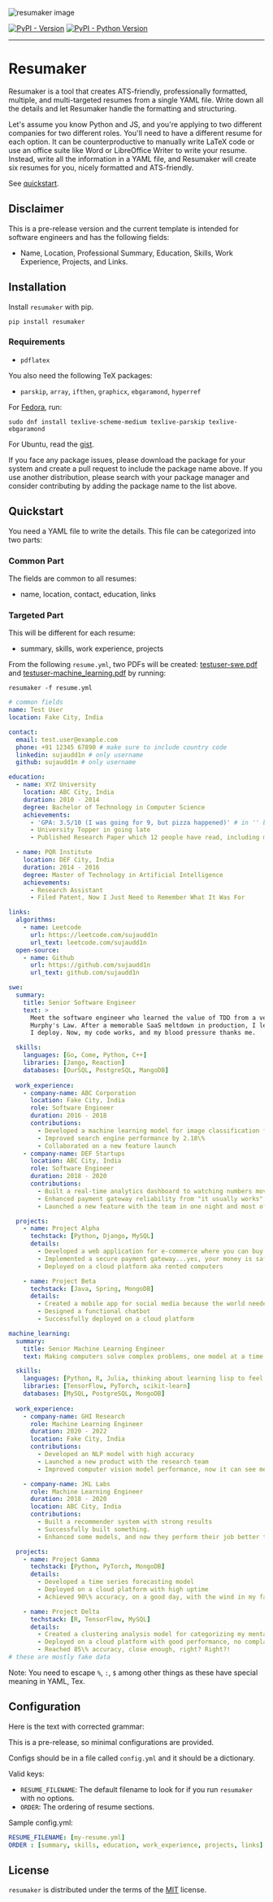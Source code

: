 ![resumaker image](./extra/resumaker.png)


[![PyPI -
Version](https://img.shields.io/pypi/v/resumaker.svg)](https://pypi.org/project/resumaker)
[![PyPI - Python
Version](https://img.shields.io/pypi/pyversions/resumaker.svg)](https://pypi.org/project/resumaker)

-----
# Resumaker

Resumaker is a tool that creates ATS-friendly, professionally formatted,
multiple, and multi-targeted resumes from a single YAML file. Write down all the
details and let Resumaker handle the formatting and structuring.

Let's assume you know Python and JS, and you're applying to two different
companies for two different roles. You'll need to have a different resume for
each option. It can be counterproductive to manually write LaTeX code or use an
office suite like Word or LibreOffice Writer to write your resume. Instead,
write all the information in a YAML file, and Resumaker will create six resumes
for you, nicely formatted and ATS-friendly.

See [quickstart](#quickstart).

## Disclaimer

This is a pre-release version and the current template is intended for software
engineers and  has the following fields:

- Name, Location, Professional Summary, Education, Skills, Work Experience,
  Projects, and Links.

## Installation

Install `resumaker` with pip.

```console
pip install resumaker
```

### Requirements

- `pdflatex`

You also need the following TeX packages:

- `parskip`, `array`, `ifthen`, `graphicx`, `ebgaramond`, `hyperref`

For [Fedora](https://docs.fedoraproject.org/en-US/neurofedora/latex/), run:

```console
sudo dnf install texlive-scheme-medium texlive-parskip texlive-ebgaramond
```

For Ubuntu, read the
[gist](https://gist.github.com/rain1024/98dd5e2c6c8c28f9ea9d).

If you face any package issues, please download the package for your system and
create a pull request to include the package name above. If you use another
distribution, please search with your package manager and consider contributing
by adding the package name to the list above.

## Quickstart

You need a YAML file to write the details. This file can be categorized into two
parts:

### Common Part

The fields are common to all resumes:

- name, location, contact, education, links

### Targeted Part

This will be different for each resume:

- summary, skills, work experience, projects

From the following `resume.yml`, two PDFs will be created: [testuser-swe.pdf](./extra/testuser-swe.pdf)
and [testuser-machine_learning.pdf](./extra/testuser-machine_learning.pdf) by running:

```shell
resumaker -f resume.yml
```

```yml
# common fields
name: Test User
location: Fake City, India 

contact:
  email: test.user@example.com 
  phone: +91 12345 67890 # make sure to include country code
  linkedin: sujaudd1n # only username
  github: sujaudd1n # only username

education:
  - name: XYZ University
    location: ABC City, India
    duration: 2010 - 2014
    degree: Bachelor of Technology in Computer Science
    achievements:
      - 'GPA: 3.5/10 (I was going for 9, but pizza happened)' # in '' because in yml you have to escape :
      - University Topper in going late
      - Published Research Paper which 12 people have read, including me

  - name: PQR Institute
    location: DEF City, India
    duration: 2014 - 2016
    degree: Master of Technology in Artificial Intelligence
    achievements:
      - Research Assistant
      - Filed Patent, Now I Just Need to Remember What It Was For

links:
  algorithms:
    - name: Leetcode
      url: https://leetcode.com/sujaudd1n
      url_text: leetcode.com/sujaudd1n
  open-source:
    - name: Github
      url: https://github.com/sujaudd1n
      url_text: github.com/sujaudd1n

swe:
  summary:
    title: Senior Software Engineer
    text: >
      Meet the software engineer who learned the value of TDD from a very special teacher:
      Murphy's Law. After a memorable SaaS meltdown in production, I learned to test before
      I deploy. Now, my code works, and my blood pressure thanks me.

  skills:
    languages: [Go, Come, Python, C++]
    libraries: [Jango, Reaction]
    databases: [OurSQL, PostgreSQL, MangoDB]
  
  work_experience:
    - company-name: ABC Corporation
      location: Fake City, India
      role: Software Engineer
      duration: 2016 - 2018
      contributions:
        - Developed a machine learning model for image classification for cat and not-cat
        - Improved search engine performance by 2.18\%
        - Collaborated on a new feature launch
    - company-name: DEF Startups
      location: ABC City, India
      role: Software Engineer
      duration: 2018 - 2020
      contributions:
        - Built a real-time analytics dashboard to watching numbers move in real-time
        - Enhanced payment gateway reliability from "it usually works" to "it almost always works"
        - Launched a new feature with the team in one night and most of tests failed in the morning

  projects:
    - name: Project Alpha
      techstack: [Python, Django, MySQL]
      details:
        - Developed a web application for e-commerce where you can buy things
        - Implemented a secure payment gateway...yes, your money is safe, ig
        - Deployed on a cloud platform aka rented computers

    - name: Project Beta
      techstack: [Java, Spring, MongoDB]
      details:
        - Created a mobile app for social media because the world needed another one, right?
        - Designed a functional chatbot 
        - Successfully deployed on a cloud platform 

machine_learning:
  summary:
    title: Senior Machine Learning Engineer
    text: Making computers solve complex problems, one model at a time. Currently, they're smarter than me, but that's not saying much.

  skills:
    languages: [Python, R, Julia, thinking about learning lisp to feel better]
    libraries: [TensorFlow, PyTorch, scikit-learn]
    databases: [MySQL, PostgreSQL, MongoDB]
  
  work_experience:
    - company-name: GHI Research
      role: Machine Learning Engineer
      duration: 2020 - 2022
      location: Fake City, India
      contributions:
        - Developed an NLP model with high accuracy
        - Launched a new product with the research team
        - Improved computer vision model performance, now it can see me coming... to the fridge

    - company-name: JKL Labs
      role: Machine Learning Engineer
      duration: 2018 - 2020
      location: ABC City, India
      contributions:
        - Built a recommender system with strong results
        - Successfully built something.
        - Enhanced some models, and now they perform their job better than before

  projects:
    - name: Project Gamma
      techstack: [Python, PyTorch, MongoDB]
      details:
        - Developed a time series forecasting model
        - Deployed on a cloud platform with high uptime
        - Achieved 90\% accuracy, on a good day, with the wind in my favor

    - name: Project Delta
      techstack: [R, TensorFlow, MySQL]
      details:
        - Created a clustering analysis model for categorizing my mental health.
        - Deployed on a cloud platform with good performance, no complaints so far
        - Reached 85\% accuracy, close enough, right? Right?!
# these are mostly fake data
```

Note: You need to escape `%`, `:`, `$` among other things as these have
special meaning in YAML, Tex.

## Configuration

Here is the text with corrected grammar:

This is a pre-release, so minimal configurations are provided.

Configs should be in a file called `config.yml` and it should be a dictionary.

Valid keys:

- `RESUME_FILENAME`: The default filename to look for if you run `resumaker`
  with no options.
- `ORDER`: The ordering of resume sections.

Sample config.yml:

```yml
RESUME_FILENAME: [my-resume.yml]
ORDER : [summary, skills, education, work_experience, projects, links]

```

## License

`resumaker` is distributed under the terms of the
[MIT](https://spdx.org/licenses/MIT.html) license.
